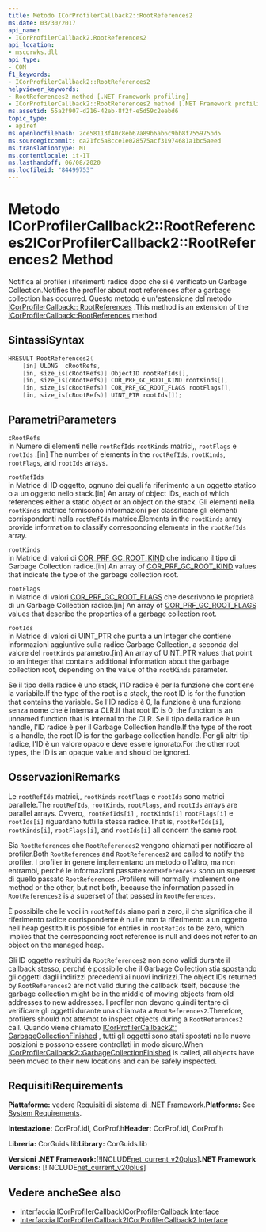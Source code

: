 ```yaml
---
title: Metodo ICorProfilerCallback2::RootReferences2
ms.date: 03/30/2017
api_name:
- ICorProfilerCallback2.RootReferences2
api_location:
- mscorwks.dll
api_type:
- COM
f1_keywords:
- ICorProfilerCallback2::RootReferences2
helpviewer_keywords:
- RootReferences2 method [.NET Framework profiling]
- ICorProfilerCallback2::RootReferences2 method [.NET Framework profiling]
ms.assetid: 55a2f907-d216-42eb-8f2f-e5d59c2eebd6
topic_type:
- apiref
ms.openlocfilehash: 2ce58113f40c8eb67a89b6ab6c9bb8f755975bd5
ms.sourcegitcommit: da21fc5a8cce1e028575acf31974681a1bc5aeed
ms.translationtype: MT
ms.contentlocale: it-IT
ms.lasthandoff: 06/08/2020
ms.locfileid: "84499753"
---
```

# <a name="icorprofilercallback2rootreferences2-method"></a><span data-ttu-id="83695-102">Metodo ICorProfilerCallback2::RootReferences2</span><span class="sxs-lookup"><span data-stu-id="83695-102">ICorProfilerCallback2::RootReferences2 Method</span></span>
<span data-ttu-id="83695-103">Notifica al profiler i riferimenti radice dopo che si è verificato un Garbage Collection.</span><span class="sxs-lookup"><span data-stu-id="83695-103">Notifies the profiler about root references after a garbage collection has occurred.</span></span> <span data-ttu-id="83695-104">Questo metodo è un'estensione del metodo [ICorProfilerCallback:: RootReferences](icorprofilercallback-rootreferences-method.md) .</span><span class="sxs-lookup"><span data-stu-id="83695-104">This method is an extension of the [ICorProfilerCallback::RootReferences](icorprofilercallback-rootreferences-method.md) method.</span></span>  
  
## <a name="syntax"></a><span data-ttu-id="83695-105">Sintassi</span><span class="sxs-lookup"><span data-stu-id="83695-105">Syntax</span></span>  
  
```cpp  
HRESULT RootReferences2(  
    [in] ULONG  cRootRefs,  
    [in, size_is(cRootRefs)] ObjectID rootRefIds[],  
    [in, size_is(cRootRefs)] COR_PRF_GC_ROOT_KIND rootKinds[],  
    [in, size_is(cRootRefs)] COR_PRF_GC_ROOT_FLAGS rootFlags[],  
    [in, size_is(cRootRefs)] UINT_PTR rootIds[]);  
```  
  
## <a name="parameters"></a><span data-ttu-id="83695-106">Parametri</span><span class="sxs-lookup"><span data-stu-id="83695-106">Parameters</span></span>  
 `cRootRefs`  
 <span data-ttu-id="83695-107">in Numero di elementi nelle `rootRefIds` `rootKinds` matrici,, `rootFlags` e `rootIds` .</span><span class="sxs-lookup"><span data-stu-id="83695-107">[in] The number of elements in the `rootRefIds`, `rootKinds`, `rootFlags`, and `rootIds` arrays.</span></span>  
  
 `rootRefIds`  
 <span data-ttu-id="83695-108">in Matrice di ID oggetto, ognuno dei quali fa riferimento a un oggetto statico o a un oggetto nello stack.</span><span class="sxs-lookup"><span data-stu-id="83695-108">[in] An array of object IDs, each of which references either a static object or an object on the stack.</span></span> <span data-ttu-id="83695-109">Gli elementi nella `rootKinds` matrice forniscono informazioni per classificare gli elementi corrispondenti nella `rootRefIds` matrice.</span><span class="sxs-lookup"><span data-stu-id="83695-109">Elements in the `rootKinds` array provide information to classify corresponding elements in the `rootRefIds` array.</span></span>  
  
 `rootKinds`  
 <span data-ttu-id="83695-110">in Matrice di valori di [COR_PRF_GC_ROOT_KIND](cor-prf-gc-root-kind-enumeration.md) che indicano il tipo di Garbage Collection radice.</span><span class="sxs-lookup"><span data-stu-id="83695-110">[in] An array of [COR_PRF_GC_ROOT_KIND](cor-prf-gc-root-kind-enumeration.md) values that indicate the type of the garbage collection root.</span></span>  
  
 `rootFlags`  
 <span data-ttu-id="83695-111">in Matrice di valori [COR_PRF_GC_ROOT_FLAGS](cor-prf-gc-root-flags-enumeration.md) che descrivono le proprietà di un Garbage Collection radice.</span><span class="sxs-lookup"><span data-stu-id="83695-111">[in] An array of [COR_PRF_GC_ROOT_FLAGS](cor-prf-gc-root-flags-enumeration.md) values that describe the properties of a garbage collection root.</span></span>  
  
 `rootIds`  
 <span data-ttu-id="83695-112">in Matrice di valori di UINT_PTR che punta a un Integer che contiene informazioni aggiuntive sulla radice Garbage Collection, a seconda del valore del `rootKinds` parametro.</span><span class="sxs-lookup"><span data-stu-id="83695-112">[in] An array of UINT_PTR values that point to an integer that contains additional information about the garbage collection root, depending on the value of the `rootKinds` parameter.</span></span>  
  
 <span data-ttu-id="83695-113">Se il tipo della radice è uno stack, l'ID radice è per la funzione che contiene la variabile.</span><span class="sxs-lookup"><span data-stu-id="83695-113">If the type of the root is a stack, the root ID is for the function that contains the variable.</span></span> <span data-ttu-id="83695-114">Se l'ID radice è 0, la funzione è una funzione senza nome che è interna a CLR.</span><span class="sxs-lookup"><span data-stu-id="83695-114">If that root ID is 0, the function is an unnamed function that is internal to the CLR.</span></span> <span data-ttu-id="83695-115">Se il tipo della radice è un handle, l'ID radice è per il Garbage Collection handle.</span><span class="sxs-lookup"><span data-stu-id="83695-115">If the type of the root is a handle, the root ID is for the garbage collection handle.</span></span> <span data-ttu-id="83695-116">Per gli altri tipi radice, l'ID è un valore opaco e deve essere ignorato.</span><span class="sxs-lookup"><span data-stu-id="83695-116">For the other root types, the ID is an opaque value and should be ignored.</span></span>  
  
## <a name="remarks"></a><span data-ttu-id="83695-117">Osservazioni</span><span class="sxs-lookup"><span data-stu-id="83695-117">Remarks</span></span>  
 <span data-ttu-id="83695-118">Le `rootRefIds` matrici,, `rootKinds` `rootFlags` e `rootIds` sono matrici parallele.</span><span class="sxs-lookup"><span data-stu-id="83695-118">The `rootRefIds`, `rootKinds`, `rootFlags`, and `rootIds` arrays are parallel arrays.</span></span> <span data-ttu-id="83695-119">Ovvero,, `rootRefIds[i]` , `rootKinds[i]` `rootFlags[i]` e `rootIds[i]` riguardano tutti la stessa radice.</span><span class="sxs-lookup"><span data-stu-id="83695-119">That is, `rootRefIds[i]`, `rootKinds[i]`, `rootFlags[i]`, and `rootIds[i]` all concern the same root.</span></span>  
  
 <span data-ttu-id="83695-120">Sia `RootReferences` che `RootReferences2` vengono chiamati per notificare al profiler.</span><span class="sxs-lookup"><span data-stu-id="83695-120">Both `RootReferences` and `RootReferences2` are called to notify the profiler.</span></span> <span data-ttu-id="83695-121">I profiler in genere implementano un metodo o l'altro, ma non entrambi, perché le informazioni passate `RootReferences2` sono un superset di quello passato `RootReferences` .</span><span class="sxs-lookup"><span data-stu-id="83695-121">Profilers will normally implement one method or the other, but not both, because the information passed in `RootReferences2` is a superset of that passed in `RootReferences`.</span></span>  
  
 <span data-ttu-id="83695-122">È possibile che le voci in `rootRefIds` siano pari a zero, il che significa che il riferimento radice corrispondente è null e non fa riferimento a un oggetto nell'heap gestito.</span><span class="sxs-lookup"><span data-stu-id="83695-122">It is possible for entries in `rootRefIds` to be zero, which implies that the corresponding root reference is null and does not refer to an object on the managed heap.</span></span>  
  
 <span data-ttu-id="83695-123">Gli ID oggetto restituiti da `RootReferences2` non sono validi durante il callback stesso, perché è possibile che il Garbage Collection stia spostando gli oggetti dagli indirizzi precedenti ai nuovi indirizzi.</span><span class="sxs-lookup"><span data-stu-id="83695-123">The object IDs returned by `RootReferences2` are not valid during the callback itself, because the garbage collection might be in the middle of moving objects from old addresses to new addresses.</span></span> <span data-ttu-id="83695-124">I profiler non devono quindi tentare di verificare gli oggetti durante una chiamata a `RootReferences2`.</span><span class="sxs-lookup"><span data-stu-id="83695-124">Therefore, profilers should not attempt to inspect objects during a `RootReferences2` call.</span></span> <span data-ttu-id="83695-125">Quando viene chiamato [ICorProfilerCallback2:: GarbageCollectionFinished](icorprofilercallback2-garbagecollectionfinished-method.md) , tutti gli oggetti sono stati spostati nelle nuove posizioni e possono essere controllati in modo sicuro.</span><span class="sxs-lookup"><span data-stu-id="83695-125">When [ICorProfilerCallback2::GarbageCollectionFinished](icorprofilercallback2-garbagecollectionfinished-method.md) is called, all objects have been moved to their new locations and can be safely inspected.</span></span>  
  
## <a name="requirements"></a><span data-ttu-id="83695-126">Requisiti</span><span class="sxs-lookup"><span data-stu-id="83695-126">Requirements</span></span>  
 <span data-ttu-id="83695-127">**Piattaforme:** vedere [Requisiti di sistema di .NET Framework](../../get-started/system-requirements.md).</span><span class="sxs-lookup"><span data-stu-id="83695-127">**Platforms:** See [System Requirements](../../get-started/system-requirements.md).</span></span>  
  
 <span data-ttu-id="83695-128">**Intestazione:** CorProf.idl, CorProf.h</span><span class="sxs-lookup"><span data-stu-id="83695-128">**Header:** CorProf.idl, CorProf.h</span></span>  
  
 <span data-ttu-id="83695-129">**Libreria:** CorGuids.lib</span><span class="sxs-lookup"><span data-stu-id="83695-129">**Library:** CorGuids.lib</span></span>  
  
 <span data-ttu-id="83695-130">**Versioni .NET Framework:**[!INCLUDE[net_current_v20plus](../../../../includes/net-current-v20plus-md.md)]</span><span class="sxs-lookup"><span data-stu-id="83695-130">**.NET Framework Versions:** [!INCLUDE[net_current_v20plus](../../../../includes/net-current-v20plus-md.md)]</span></span>  
  
## <a name="see-also"></a><span data-ttu-id="83695-131">Vedere anche</span><span class="sxs-lookup"><span data-stu-id="83695-131">See also</span></span>

- [<span data-ttu-id="83695-132">Interfaccia ICorProfilerCallback</span><span class="sxs-lookup"><span data-stu-id="83695-132">ICorProfilerCallback Interface</span></span>](icorprofilercallback-interface.md)
- [<span data-ttu-id="83695-133">Interfaccia ICorProfilerCallback2</span><span class="sxs-lookup"><span data-stu-id="83695-133">ICorProfilerCallback2 Interface</span></span>](icorprofilercallback2-interface.md)
